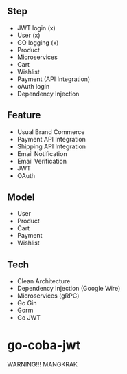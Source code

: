 ## Step
- JWT login (x)
- User (x)
- GO logging (x)
- Product
- Microservices
- Cart
- Wishlist
- Payment (API Integration)
- oAuth login
- Dependency Injection


## Feature
- Usual Brand Commerce
- Payment API Integration
- Shipping API Integration
- Email Notification
- Email Verification
- JWT
- OAuth

## Model
- User
- Product
- Cart
- Payment
- Wishlist

## Tech
- Clean Architecture
- Dependency Injection (Google Wire)
- Microservices (gRPC)
- Go Gin
- Gorm
- Go JWT

# go-coba-jwt

WARNING!!!
MANGKRAK

